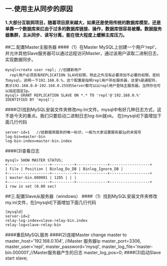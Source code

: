 ## 一.使用主从同步的原因
#### 1.大部分互联网项目，随着项目原来越大，如果还是使用传统的数据库模型，还是单靠一个数据库来扛由于过多的数据库链接、操作，数据库很容易被爆。数据服务器集群，主从同步、读写分离，能在很大程度上缓解主库压力。
##二.配置Master主服务器
####（1）在Master MySQL上创建一个用户‘repl’，并允许其他Slave服务器可以通过远程访问Master，通过该用户读取二进制日志，实现数据同步。
````
mysql>create user repl; //创建新用户
  repl用户必须具有REPLICATION SLAVE权限，除此之外没有必要添加不必要的权限，密码为mysql。说明一下192.168.0.%，这个配置是指明repl用户所在服务器，这里%是通配符，表示192.168.0.0-192.168.0.255的Server都可以以repl用户登陆主服务器。当然你也可以指定固定Ip。
mysql> GRANT REPLICATION SLAVE ON *.* TO 'repl'@'192.168.0.%' IDENTIFIED BY 'mysql';
````
####(2)找到MySQL安装文件夹修改my.Ini文件。mysql中有好几种日志方式，这不是今天的重点。我们只要启动二进制日志log-bin就ok。 在[mysqld]下面增加下面几行代码
````
server-id=1   //给数据库服务的唯一标识，一般为大家设置服务器Ip的末尾号
log-bin=master-bin
log-bin-index=master-bin.index
````
####(3)查看日志
````
mysql> SHOW MASTER STATUS;
+-------------------+----------+--------------+------------------+
| File | Position | Binlog_Do_DB | Binlog_Ignore_DB |
+-------------------+----------+--------------+------------------+
| master-bin.000001 | 1285 | | |
+-------------------+----------+--------------+------------------+
1 row in set (0.00 sec)
````

##三.配置Slave从服务器（windows）
####（1）找到MySQL安装文件夹修改my.ini文件，在[mysqld]下面增加下面几行代码
````
[mysqld]
server-id=2
relay-log-index=slave-relay-bin.index
relay-log=slave-relay-bin 
````
####重启MySQL服务
####(2)连接Master
change master to master_host='192.168.0.104', //Master 服务器Ip
master_port=3306,
master_user='repl',
master_password='mysql', 
master_log_file='master-bin.000001',//Master服务器产生的日志
master_log_pos=0;
####(3)启动Slave
start slave;

